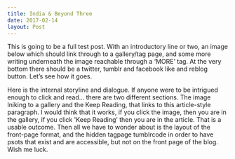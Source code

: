 ```yaml
---
title: India & Beyond Three
date: 2017-02-14
layout: Post
---
```


This is going to be a full test post. With an introductory line or two, an image below which should link through to a gallery/tag page, and some more writing underneath the image reachable through a ‘MORE’ tag. At the very bottom there should be a twitter, tumblr and facebook like and reblog button. Let’s see how it goes.

Here is the internal storyline and dialogue. If anyone were to be intrigued enough to click and read… there are two different sections. The image lniking to a gallery and the Keep Reading, that links to this article-style paragraph. I would think that it works, if you click the image, then you are in the gallery, if you click 'Keep Reading’ then you are in the article. That is a usable outcome.
Then all we have to wonder about is the layout of the front-page format, and the hidden tagpage tumblrcode in order to have psots that exist and are accessible, but not on the front page of the blog.
Wish me luck.
